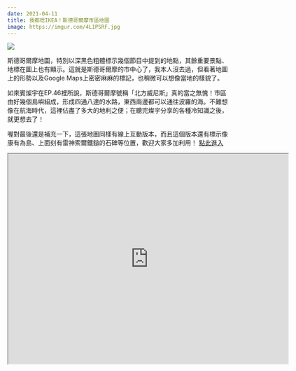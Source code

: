 ```yaml
---
date: 2021-04-11
title: 我都唸IKEA！斯德哥爾摩市區地圖
image: https://imgur.com/4L1PSRF.jpg
---
```


![](https://imgur.com/4L1PSRF.jpg)

斯德哥爾摩地圖，特別以深黑色粗體標示幾個節目中提到的地點，其餘重要景點、地標在圖上也有顯示。這就是斯德哥爾摩的市中心了，我本人沒去過，但看著地圖上的形勢以及Google Maps上密密麻麻的標記，也稍微可以想像當地的樣貌了。

如來賓燦宇在EP.46裡所說，斯德哥爾摩號稱「北方威尼斯」真的當之無愧！市區由好幾個島嶼組成，形成四通八達的水路，東西兩邊都可以通往波羅的海。不難想像在航海時代，這裡佔盡了多大的地利之便；在聽完燦宇分享的各種冷知識之後，就更想去了！

喔對最後還是補充一下，這張地圖同樣有線上互動版本，而且這個版本還有標示像康有為島、上面刻有雷神索爾鐵鎚的石碑等位置，歡迎大家多加利用！
[點此進入](https://google.com/maps/d/u/0/viewer?mid=1ezhkzPxVseWNd2nS9nTq-AYiTVZEjcV5)

<iframe src="https://www.google.com/maps/d/u/0/embed?mid=1ezhkzPxVseWNd2nS9nTq-AYiTVZEjcV5" width="640" height="480"></iframe>